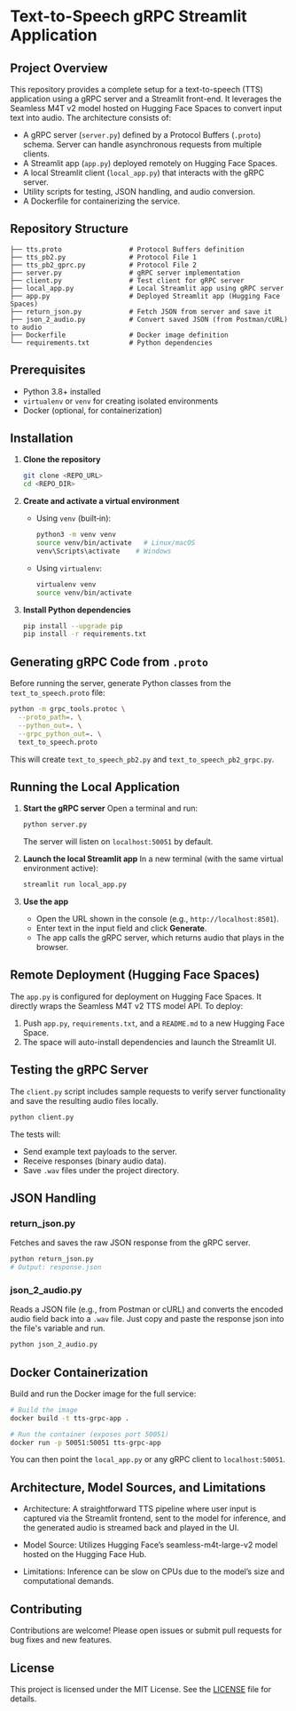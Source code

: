 # Text-to-Speech gRPC Streamlit Application

## Project Overview

This repository provides a complete setup for a text-to-speech (TTS) application using a gRPC server and a Streamlit front-end. It leverages the Seamless M4T v2 model hosted on Hugging Face Spaces to convert input text into audio. The architecture consists of:

- A gRPC server (`server.py`) defined by a Protocol Buffers (`.proto`) schema. Server can handle asynchronous requests from multiple clients.
- A Streamlit app (`app.py`) deployed remotely on Hugging Face Spaces.
- A local Streamlit client (`local_app.py`) that interacts with the gRPC server.
- Utility scripts for testing, JSON handling, and audio conversion.
- A Dockerfile for containerizing the service.

## Repository Structure

```
├── tts.proto                 # Protocol Buffers definition
├── tts_pb2.py                # Protocol File 1
├── tts_pb2_gprc.py           # Protocol File 2
├── server.py                 # gRPC server implementation
├── client.py                 # Test client for gRPC server
├── local_app.py              # Local Streamlit app using gRPC server
├── app.py                    # Deployed Streamlit app (Hugging Face Spaces)
├── return_json.py            # Fetch JSON from server and save it
├── json_2_audio.py           # Convert saved JSON (from Postman/cURL) to audio
├── Dockerfile                # Docker image definition
└── requirements.txt          # Python dependencies
```

## Prerequisites

- Python 3.8+ installed
- `virtualenv` or `venv` for creating isolated environments
- Docker (optional, for containerization)

## Installation

1. **Clone the repository**
   ```bash
   git clone <REPO_URL>
   cd <REPO_DIR>
   ```

2. **Create and activate a virtual environment**

   - Using `venv` (built‑in):
     ```bash
     python3 -m venv venv
     source venv/bin/activate   # Linux/macOS
     venv\Scripts\activate    # Windows
     ```

   - Using `virtualenv`:
     ```bash
     virtualenv venv
     source venv/bin/activate
     ```

3. **Install Python dependencies**
   ```bash
   pip install --upgrade pip
   pip install -r requirements.txt
   ```

## Generating gRPC Code from `.proto`

Before running the server, generate Python classes from the `text_to_speech.proto` file:

```bash
python -m grpc_tools.protoc \
  --proto_path=. \
  --python_out=. \
  --grpc_python_out=. \
  text_to_speech.proto
```

This will create `text_to_speech_pb2.py` and `text_to_speech_pb2_grpc.py`.

## Running the Local Application

1. **Start the gRPC server**
   Open a terminal and run:
   ```bash
   python server.py
   ```
   The server will listen on `localhost:50051` by default.

2. **Launch the local Streamlit app**
   In a new terminal (with the same virtual environment active):
   ```bash
   streamlit run local_app.py
   ```

3. **Use the app**
   - Open the URL shown in the console (e.g., `http://localhost:8501`).
   - Enter text in the input field and click **Generate**.
   - The app calls the gRPC server, which returns audio that plays in the browser.

## Remote Deployment (Hugging Face Spaces)

The `app.py` is configured for deployment on Hugging Face Spaces. It directly wraps the Seamless M4T v2 TTS model API. To deploy:

1. Push `app.py`, `requirements.txt`, and a `README.md` to a new Hugging Face Space.
2. The space will auto-install dependencies and launch the Streamlit UI.

## Testing the gRPC Server

The `client.py` script includes sample requests to verify server functionality and save the resulting audio files locally.

```bash
python client.py
```

The tests will:

- Send example text payloads to the server.
- Receive responses (binary audio data).
- Save `.wav` files under the project directory.

## JSON Handling

### return_json.py

Fetches and saves the raw JSON response from the gRPC server.

```bash
python return_json.py
# Output: response.json
```

### json_2_audio.py

Reads a JSON file (e.g., from Postman or cURL) and converts the encoded audio field back into a `.wav` file.
Just copy and paste the response json into the file's variable and run.

```bash
python json_2_audio.py 
```

## Docker Containerization

Build and run the Docker image for the full service:

```bash
# Build the image
docker build -t tts-grpc-app .

# Run the container (exposes port 50051)
docker run -p 50051:50051 tts-grpc-app
```

You can then point the `local_app.py` or any gRPC client to `localhost:50051`.

## Architecture, Model Sources, and Limitations

- Architecture: A straightforward TTS pipeline where user input is captured via the Streamlit frontend, sent to the model for inference, and the generated audio is streamed back and played in the UI.

- Model Source: Utilizes Hugging Face’s seamless-m4t-large-v2 model hosted on the Hugging Face Hub.

- Limitations: Inference can be slow on CPUs due to the model’s size and computational demands.

## Contributing

Contributions are welcome! Please open issues or submit pull requests for bug fixes and new features.

## License

This project is licensed under the MIT License. See the [LICENSE](LICENSE) file for details.


